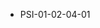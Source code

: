 <!--
    ATTENTION: This file was generated via gradle!
               Do NOT manually edit this file! Any such changes will be overwritten!
-->
* PSI-01-02-04-01
